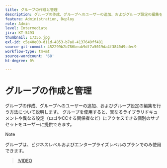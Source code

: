 ```yaml
---
title: グループの作成と管理
description: グループの作成、グループへのユーザーの追加、およびグループ設定の編集を行う方法について説明します
feature: Administration, Deploy
role: Admin
level: Intermediate
jira: KT-5493
thumbnail: 17355.jpg
exl-id: c5e40e00-d11d-4853-b7a8-4137649ff481
source-git-commit: 452299b2b786beab9df7a5019da4f3840d9cdec9
workflow-type: tm+mt
source-wordcount: '68'
ht-degree: 0%

---
```


# グループの作成と管理

グループの作成、グループへのユーザーの追加、およびグループ設定の編集を行う方法について説明します。 グループを使用すると、異なるライブラリドキュメントや異なる設定（ロゴやCCする関係者など）にアクセスできる個別のサブセットをユーザーに提供できます。

>[!NOTE]
>
>グループは、ビジネスレベルおよびエンタープライズレベルのプランでのみ使用できます。

>[!VIDEO](https://video.tv.adobe.com/v/344682?quality=12&learn=on&hidetitle=true)
